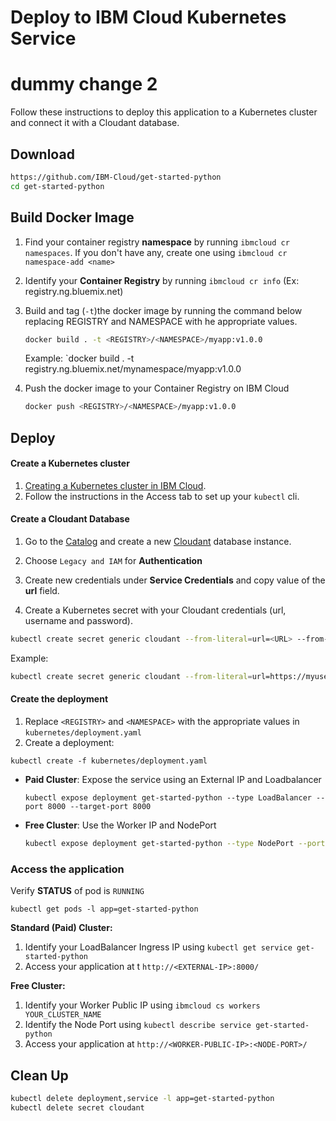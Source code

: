 # Deploy to IBM Cloud Kubernetes Service
# dummy change 2
Follow these instructions to deploy this application to a Kubernetes cluster and connect it with a Cloudant database.

## Download

```bash
https://github.com/IBM-Cloud/get-started-python
cd get-started-python
```

## Build Docker Image

1. Find your container registry **namespace** by running `ibmcloud cr namespaces`. If you don't have any, create one using `ibmcloud cr namespace-add <name>`

2. Identify your **Container Registry** by running `ibmcloud cr info` (Ex: registry.ng.bluemix.net)

3. Build and tag (`-t`)the docker image by running the command below replacing REGISTRY and NAMESPACE with he appropriate values.

   ```sh
   docker build . -t <REGISTRY>/<NAMESPACE>/myapp:v1.0.0
   ```
   Example: `docker build . -t registry.ng.bluemix.net/mynamespace/myapp:v1.0.0

4. Push the docker image to your Container Registry on IBM Cloud

   ```sh
   docker push <REGISTRY>/<NAMESPACE>/myapp:v1.0.0
   ```

## Deploy

#### Create a Kubernetes cluster

1. [Creating a Kubernetes cluster in IBM Cloud](https://console.bluemix.net/docs/containers/container_index.html#clusters).
2. Follow the instructions in the Access tab to set up your `kubectl` cli.

#### Create a Cloudant Database 

1. Go to the [Catalog](https://console.bluemix.net/catalog/) and create a new [Cloudant](https://console.bluemix.net/catalog/services/cloudant-nosql-db) database instance.

2. Choose `Legacy and IAM` for **Authentication**

3. Create new credentials under **Service Credentials** and copy value of the **url** field.

4. Create a Kubernetes secret with your Cloudant credentials (url, username and password).

```bash
kubectl create secret generic cloudant --from-literal=url=<URL> --from-literal=username=<USERNAME> --from-literal=password=<PASSWORD>
```
Example:
```bash
kubectl create secret generic cloudant --from-literal=url=https://myusername:passw0rdf@username-bluemix.cloudant.com  --from-literal=username=myusername --from-literal=password=passw0rd
```

#### Create the deployment

1. Replace `<REGISTRY>` and `<NAMESPACE>` with the appropriate values in `kubernetes/deployment.yaml`
2. Create a deployment:
  ```shell
  kubectl create -f kubernetes/deployment.yaml
  ```
- **Paid Cluster**: Expose the service using an External IP and Loadbalancer
  ```
  kubectl expose deployment get-started-python --type LoadBalancer --port 8000 --target-port 8000
  ```

- **Free Cluster**: Use the Worker IP and NodePort
  ```bash
  kubectl expose deployment get-started-python --type NodePort --port 8000 --target-port 8000
  ```

### Access the application

Verify **STATUS** of pod is `RUNNING`

```shell
kubectl get pods -l app=get-started-python
```

**Standard (Paid) Cluster:**

1. Identify your LoadBalancer Ingress IP using `kubectl get service get-started-python`
2. Access your application at t `http://<EXTERNAL-IP>:8000/`

**Free Cluster:**

1. Identify your Worker Public IP using `ibmcloud cs workers YOUR_CLUSTER_NAME`
2. Identify the Node Port using `kubectl describe service get-started-python`
3. Access your application at `http://<WORKER-PUBLIC-IP>:<NODE-PORT>/`


## Clean Up
```bash
kubectl delete deployment,service -l app=get-started-python
kubectl delete secret cloudant
```